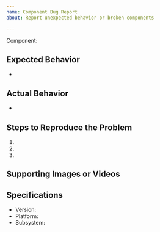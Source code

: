 ```yaml
---
name: Component Bug Report
about: Report unexpected behavior or broken components

---
```


Component:  

## Expected Behavior
- 

## Actual Behavior
- 

## Steps to Reproduce the Problem

  1.
  2.
  3.
  
## Supporting Images or Videos

## Specifications

  - Version:
  - Platform:
  - Subsystem:
